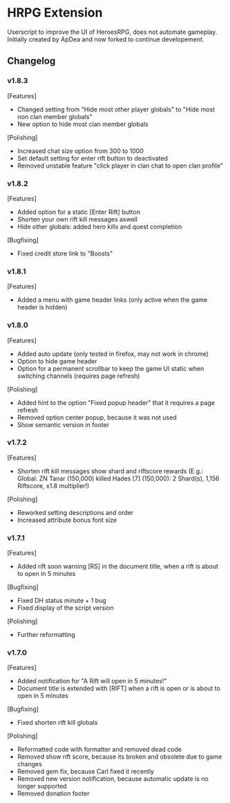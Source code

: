 # HRPG Extension

Userscript to improve the UI of HeroesRPG, does not automate gameplay.
Initially created by ApDea and now forked to continue developement.

## Changelog

### v1.8.3

[Features]
- Changed setting from "Hide most other player globals" to "Hide most non clan member globals"
- New option to hide most clan member globals

[Polishing]
- Increased chat size option from 300 to 1000
- Set default setting for enter rift button to deactivated
- Removed unstable feature "click player in clan chat to open clan profile"

### v1.8.2

[Features]
- Added option for a static [Enter Rift] button
- Shorten your own rift kill messages aswell
- Hide other globals: added hero kills and quest completion

[Bugfixing]
- Fixed credit store link to "Boosts"

### v1.8.1

[Features]
- Added a menu with game header links (only active when the game header is hidden)

### v1.8.0

[Features]
- Added auto update (only tested in firefox, may not work in chrome)
- Option to hide game header
- Option for a permanent scrollbar to keep the game UI static when switching channels (requires page refresh)

[Polishing]
- Added hint to the option "Fixed popup header" that it requires a page refresh
- Removed option center popup, because it was not used
- Show semantic version in footer

### v1.7.2

[Features]
- Shorten rift kill messages show shard and riftscore rewards (E.g.: Global: ZN Tanar (150,000) killed Hades [7] (150,000): 2 Shard(s), 1,156 Riftscore, x1.8 multiplier!)

[Polishing]
- Reworked setting descriptions and order
- Increased attribute bonus font size

### v1.7.1

[Features]
- Added rift soon warning [RS] in the document title, when a rift is about to open in 5 minutes

[Bugfixing]
- Fixed DH status minute + 1 bug
- Fixed display of the script version

[Polishing]
- Further reformatting

### v1.7.0

[Features] 
- Added notification for "A Rift will open in 5 minutes!"
- Document title is extended with [RIFT] when a rift is open or is about to open in 5 minutes

[Bugfixing]
- Fixed shorten rift kill globals

[Polishing]
- Reformatted code with formatter and removed dead code
- Removed show rift score, because its broken and obsolete due to game changes
- Removed gem fix, because Carl fixed it recently
- Removed new version notification, because automatic update is no longer supported
- Removed donation footer
